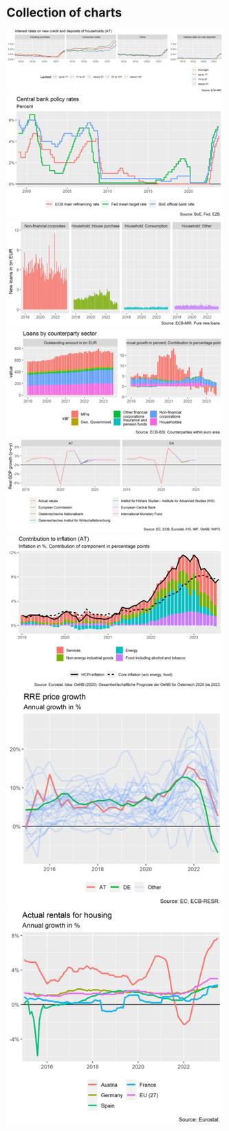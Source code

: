 Collection of charts
================

![](bank_interest_rate.png)![](central_bank_policy_rates.png)![](credit_new_by_sector.png)![](credit_stock_composition.png)![](gdp_growth_projections_for_eu_countries.png)![](inflation_components_for_ea_countries.png)![](rre_price_growth_for_eu_countries.png)![](rre_rent_growth_for_eu_countries.png)
